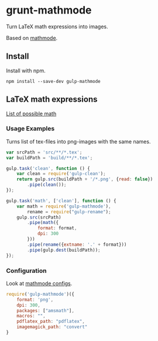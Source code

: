 # grunt-mathmode

Turn LaTeX math expressions into images.

Based on [mathmode](https://www.npmjs.com/package/mathmode).

## Install

Install with npm.

```
npm install --save-dev gulp-mathmode
```

## LaTeX math expressions

[List of possible math](http://en.wikibooks.org/wiki/LaTeX/Mathematics)

### Usage Examples

Turns list of tex-files into png-images with the same names.    

```js
var srcPath = 'src/**/*.tex';
var buildPath = 'build/**/*.tex';

gulp.task('clean', function () {
    var clean = require('gulp-clean');
    return gulp.src(buildPath + '/*.png', {read: false})
        .pipe(clean());
});

gulp.task('math', ['clean'], function () {
    var math = require('gulp-mathmode'),
        rename = require("gulp-rename");
    gulp.src(srcPath)
        .pipe(math({
            format: format,
            dpi: 300
        }))
        .pipe(rename({extname: '.' + format}))
        .pipe(gulp.dest(buildPath));
});
```

### Configuration

Look at [mathmode configs](https://www.npmjs.com/package/mathmode).

```js
require('gulp-mathmode')({
    format: 'png',
    dpi: 300,
    packages: ["amsmath"],
    macros: "",
    pdflatex_path: "pdflatex",
    imagemagick_path: "convert"
}
```
